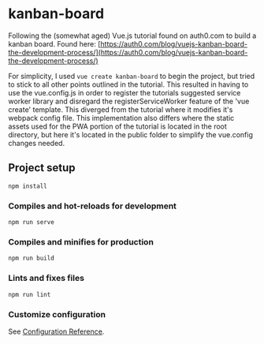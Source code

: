 # kanban-board

Following the (somewhat aged) Vue.js tutorial found on auth0.com to build a kanban board.
Found here: [https://auth0.com/blog/vuejs-kanban-board-the-development-process/](https://auth0.com/blog/vuejs-kanban-board-the-development-process/)

For simplicity, I used ```vue create kanban-board``` to begin the project, but tried to stick to all other points outlined in the tutorial. This resulted in having to use the vue.config.js in order to register the tutorials suggested service worker library and disregard the registerServiceWorker feature of the 'vue create' template. This diverged from the tutorial where it modifies it's webpack config file. This implementation also differs where the static assets used for the PWA portion of the tutorial is located in the root directory, but here it's located in the public folder to simplify the vue.config changes needed.


## Project setup
```
npm install
```

### Compiles and hot-reloads for development
```
npm run serve
```

### Compiles and minifies for production
```
npm run build
```

### Lints and fixes files
```
npm run lint
```

### Customize configuration
See [Configuration Reference](https://cli.vuejs.org/config/).
